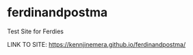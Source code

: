 # ferdinandpostma
Test Site for Ferdies

LINK TO SITE: https://kennjinemera.github.io/ferdinandpostma/

